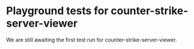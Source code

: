 # Playground tests for counter-strike-server-viewer
We are still awaiting the first test run for counter-strike-server-viewer.
